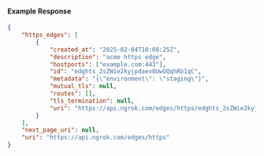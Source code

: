 <!-- Code generated for API Clients. DO NOT EDIT. -->

#### Example Response

```json
{
	"https_edges": [
		{
			"created_at": "2025-02-04T10:08:25Z",
			"description": "acme https edge",
			"hostports": ["example.com:443"],
			"id": "edghts_2sZWie2kyjpdaev8UwUQqhRb1qC",
			"metadata": "{\"environment\": \"staging\"}",
			"mutual_tls": null,
			"routes": [],
			"tls_termination": null,
			"uri": "https://api.ngrok.com/edges/https/edghts_2sZWie2kyjpdaev8UwUQqhRb1qC"
		}
	],
	"next_page_uri": null,
	"uri": "https://api.ngrok.com/edges/https"
}
```
